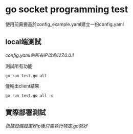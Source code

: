 # go socket programming test
使用前需要基於config_example.yaml建立一份config.yaml

## local端測試
*config.yaml的所有IP改為127.0.0.1*

測試所有功能
```
go run test.go all
```
僅輸出client結果
```
go run test.go all -q
```

## 實際部署測試
*根據設備設定好ip後只需執行特定.go就好*